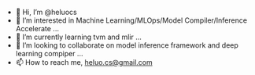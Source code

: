 - 👋 Hi, I’m @heluocs
- 👀 I’m interested in Machine Learning/MLOps/Model Compiler/Inference Accelerate ...
- 🌱 I’m currently learning tvm and mlir ...
- 💞️ I’m looking to collaborate on model inference framework and deep learning compiper ...
- 📫 How to reach me, heluo.cs@gmail.com

<!---
heluocs/heluocs is a ✨ special ✨ repository because its `README.md` (this file) appears on your GitHub profile.
You can click the Preview link to take a look at your changes.
--->
